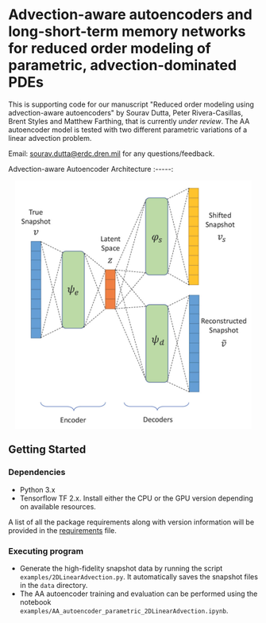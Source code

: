 # Advection-aware autoencoders and long-short-term memory networks for reduced order modeling of parametric, advection-dominated PDEs

This is supporting code for our manuscript "Reduced order modeling using advection-aware autoencoders" by Sourav Dutta, Peter Rivera-Casillas, Brent Styles and Matthew Farthing, that is currently *under review*. The AA autoencoder model is tested with two different parametric variations of a linear advection problem. 

Email: sourav.dutta@erdc.dren.mil for any questions/feedback.

Advection-aware Autoencoder Architecture
:-----:
<p align="center">
    <img align = 'center' height="500" src="figures/aa_autoencoder_arch.jpg?raw=true">
</p>


## Getting Started


### Dependencies

* Python 3.x
* Tensorflow TF 2.x. Install either the CPU or the GPU version depending on available resources.

A list of all the package requirements along with version information will be provided in the [requirements](requirements.txt) file.

### Executing program

* Generate the high-fidelity snapshot data by running the script `examples/2DLinearAdvection.py`. It automatically saves the snapshot files in the `data` directory.
* The AA autoencoder training and evaluation can be performed using the notebook `examples/AA_autoencoder_parametric_2DLinearAdvection.ipynb`.
